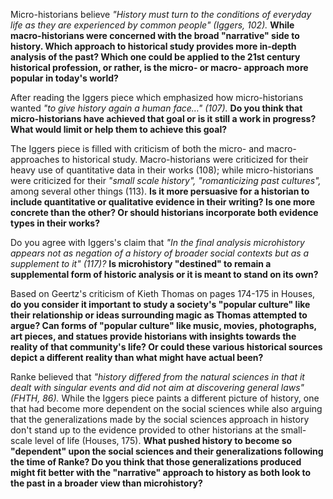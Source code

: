 Micro-historians believe *"History must turn to the conditions of everyday life as they are experienced by common people" (Iggers, 102).* **While macro-historians were concerned with the broad "narrative" side to history. Which approach to historical study provides more in-depth analysis of the past? Which one could be applied to the 21st century historical profession, or rather, is the micro- or macro- approach more popular in today's world?**

After reading the Iggers piece which emphasized how micro-historians wanted *"to give history again a human face…" (107).* **Do you think that micro-historians have achieved that goal or is it still a work in progress? What would limit or help them to achieve this goal?**

The Iggers piece is filled with criticism of both the micro- and macro- approaches to historical study. Macro-historians were criticized for their heavy use of quantitative data in their works (108); while micro-historians were criticized for their *"small scale history", "romanticizing past cultures",* among several other things (113). **Is it more persuasive for a historian to include quantitative or qualitative evidence in their writing? Is one more concrete than the other? Or should historians incorporate both evidence types in their works?**

Do you agree with Iggers's claim that *"In the final analysis microhistory appears not as negation of a history of broader social contexts but as a supplement to it" (117)?* **Is microhistory "destined" to remain a supplemental form of historic analysis or it is meant to stand on its own?**

Based on Geertz's criticism of Kieth Thomas on pages 174-175 in Houses, **do you consider it important to study a society's "popular culture" like their relationship or ideas surrounding magic as Thomas attempted to argue? Can forms of "popular culture" like music, movies, photographs, art pieces, and statues provide historians with insights towards the reality of that community's life? Or could these various historical sources depict a different reality than what might have actual been?**

Ranke believed that *"history differed from the natural sciences in that it dealt with singular events and did not aim at discovering general laws" (FHTH, 86).* While the Iggers piece paints a different picture of history, one that had become more dependent on the social sciences while also arguing that the generalizations made by the social sciences approach in history don't stand up to the evidence provided to other historians at the small-scale level of life (Houses, 175). **What pushed history to become so "dependent" upon the social sciences and their generalizations following the time of Ranke? Do you think that those generalizations produced might fit better with the "narrative" approach to history as both look to the past in a broader view than microhistory?** 
